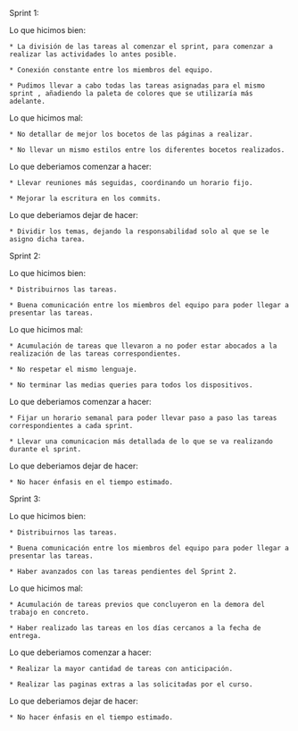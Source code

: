 Sprint 1:

Lo que hicimos bien: 

    * La división de las tareas al comenzar el sprint, para comenzar a realizar las actividades lo antes posible. 
    
    * Conexión constante entre los miembros del equipo.
    
    * Pudimos llevar a cabo todas las tareas asignadas para el mismo sprint , añadiendo la paleta de colores que se utilizaría más adelante.

Lo que hicimos mal:

    * No detallar de mejor los bocetos de las páginas a realizar.
    
    * No llevar un mismo estilos entre los diferentes bocetos realizados.

Lo que deberiamos comenzar a hacer:

    * Llevar reuniones más seguidas, coordinando un horario fijo.
    
    * Mejorar la escritura en los commits.

Lo que deberiamos dejar de hacer:

    * Dividir los temas, dejando la responsabilidad solo al que se le asigno dicha tarea.

Sprint 2:

Lo que hicimos bien: 

    * Distribuirnos las tareas.
    
    * Buena comunicación entre los miembros del equipo para poder llegar a presentar las tareas.
    
Lo que hicimos mal:

    * Acumulación de tareas que llevaron a no poder estar abocados a la realización de las tareas correspondientes.
    
    * No respetar el mismo lenguaje.
    
    * No terminar las medias queries para todos los dispositivos.

Lo que deberiamos comenzar a hacer:
    
    * Fijar un horario semanal para poder llevar paso a paso las tareas correspondientes a cada sprint.
    
    * Llevar una comunicacion más detallada de lo que se va realizando durante el sprint.
    
Lo que deberiamos dejar de hacer:   
    
    * No hacer énfasis en el tiempo estimado.

Sprint 3:

Lo que hicimos bien: 

    * Distribuirnos las tareas.
    
    * Buena comunicación entre los miembros del equipo para poder llegar a presentar las tareas.

    * Haber avanzados con las tareas pendientes del Sprint 2.
    
Lo que hicimos mal:

    * Acumulación de tareas previos que concluyeron en la demora del trabajo en concreto.
    
    * Haber realizado las tareas en los días cercanos a la fecha de entrega.  

Lo que deberiamos comenzar a hacer:
    
    * Realizar la mayor cantidad de tareas con anticipación.
    
    * Realizar las paginas extras a las solicitadas por el curso.
    
Lo que deberiamos dejar de hacer:   
    
    * No hacer énfasis en el tiempo estimado.
